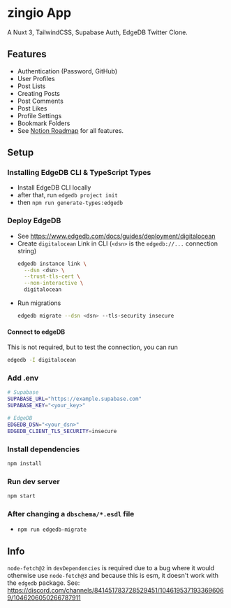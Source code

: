 # zingio App

A Nuxt 3, TailwindCSS, Supabase Auth, EdgeDB Twitter Clone.

## Features

- Authentication (Password, GitHub)
- User Profiles
- Post Lists
- Creating Posts
- Post Comments
- Post Likes
- Profile Settings
- Bookmark Folders
- See [Notion Roadmap](https://madebyfabian.notion.site/zingio-Roadmap-4f80eeac03584de6afeeeccc529e1ae4) for all features.

## Setup

### Installing EdgeDB CLI & TypeScript Types

- Install EdgeDB CLI locally
- after that, run `edgedb project init`
- then `npm run generate-types:edgedb`

### Deploy EdgeDB

- See https://www.edgedb.com/docs/guides/deployment/digitalocean
- Create `digitalocean` Link in CLI (`<dsn>` is the `edgedb://...` connection string)
  ```bash
  edgedb instance link \
  	--dsn <dsn> \
  	--trust-tls-cert \
  	--non-interactive \
  	digitalocean
  ```
- Run migrations
  ```bash
  edgedb migrate --dsn <dsn> --tls-security insecure
  ```

#### Connect to edgeDB

This is not required, but to test the connection, you can run

```bash
edgedb -I digitalocean
```

### Add .env

```bash
# Supabase
SUPABASE_URL="https://example.supabase.com"
SUPABASE_KEY="<your_key>"

# EdgeDB
EDGEDB_DSN="<your_dsn>"
EDGEDB_CLIENT_TLS_SECURITY=insecure
```

### Install dependencies

```bash
npm install
```

### Run dev server

```bash
npm start
```

### After changing a `dbschema/*.esdl` file

- `npm run edgedb-migrate`

## Info

`node-fetch@2` in `devDependencies` is required due to a bug where it would otherwise use `node-fetch@3` and because this is esm, it doesn't work with the `edgedb` package. See: https://discord.com/channels/841451783728529451/1046195371933696069/1046206050266787911
